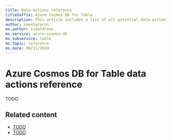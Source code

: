 ```yaml
---
title: Data actions reference
titleSuffix: Azure Cosmos DB for Table
description: This article includes a list of all potential data actions for use with role-based access control (RBAC) in Azure Cosmos DB for Table.
author: seesharprun
ms.author: sidandrews
ms.service: azure-cosmos-db
ms.subservice: table
ms.topic: reference
ms.date: 09/11/2024
---
```


# Azure Cosmos DB for Table data actions reference

TODO

## Related content

- [TODO](about:blank)
- [TODO](about:blank)
